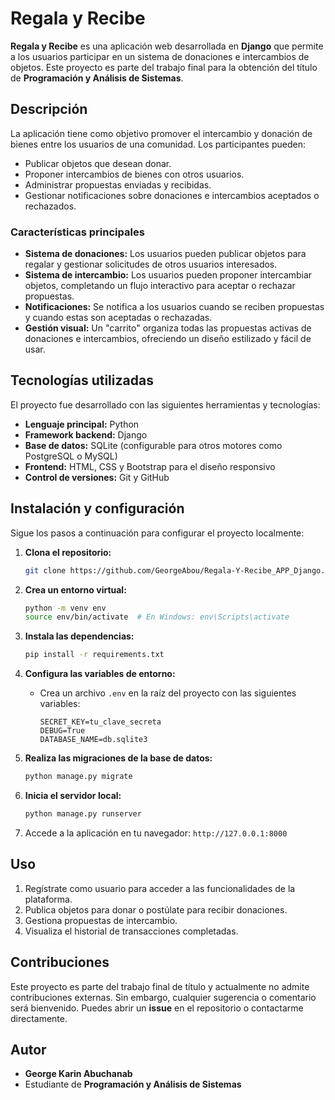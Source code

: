 # Regala y Recibe

**Regala y Recibe** es una aplicación web desarrollada en **Django** que permite a los usuarios participar en un sistema de donaciones e intercambios de objetos. Este proyecto es parte del trabajo final para la obtención del título de **Programación y Análisis de Sistemas**.

## Descripción
La aplicación tiene como objetivo promover el intercambio y donación de bienes entre los usuarios de una comunidad. Los participantes pueden:

- Publicar objetos que desean donar.
- Proponer intercambios de bienes con otros usuarios.
- Administrar propuestas enviadas y recibidas.
- Gestionar notificaciones sobre donaciones e intercambios aceptados o rechazados.

### Características principales
- **Sistema de donaciones:** Los usuarios pueden publicar objetos para regalar y gestionar solicitudes de otros usuarios interesados.
- **Sistema de intercambio:** Los usuarios pueden proponer intercambiar objetos, completando un flujo interactivo para aceptar o rechazar propuestas.
- **Notificaciones:** Se notifica a los usuarios cuando se reciben propuestas y cuando estas son aceptadas o rechazadas.
- **Gestión visual:** Un "carrito" organiza todas las propuestas activas de donaciones e intercambios, ofreciendo un diseño estilizado y fácil de usar.

## Tecnologías utilizadas
El proyecto fue desarrollado con las siguientes herramientas y tecnologías:

- **Lenguaje principal:** Python
- **Framework backend:** Django
- **Base de datos:** SQLite (configurable para otros motores como PostgreSQL o MySQL)
- **Frontend:** HTML, CSS y Bootstrap para el diseño responsivo
- **Control de versiones:** Git y GitHub

## Instalación y configuración
Sigue los pasos a continuación para configurar el proyecto localmente:

1. **Clona el repositorio:**
   ```bash
   git clone https://github.com/GeorgeAbou/Regala-Y-Recibe_APP_Django.git
   ```

2. **Crea un entorno virtual:**
   ```bash
   python -m venv env
   source env/bin/activate  # En Windows: env\Scripts\activate
   ```

3. **Instala las dependencias:**
   ```bash
   pip install -r requirements.txt
   ```

4. **Configura las variables de entorno:**
   - Crea un archivo `.env` en la raíz del proyecto con las siguientes variables:
     ```env
     SECRET_KEY=tu_clave_secreta
     DEBUG=True
     DATABASE_NAME=db.sqlite3
     ```

5. **Realiza las migraciones de la base de datos:**
   ```bash
   python manage.py migrate
   ```

6. **Inicia el servidor local:**
   ```bash
   python manage.py runserver
   ```

7. Accede a la aplicación en tu navegador: `http://127.0.0.1:8000`

## Uso
1. Regístrate como usuario para acceder a las funcionalidades de la plataforma.
2. Publica objetos para donar o postúlate para recibir donaciones.
3. Gestiona propuestas de intercambio.
4. Visualiza el historial de transacciones completadas.

## Contribuciones
Este proyecto es parte del trabajo final de título y actualmente no admite contribuciones externas. Sin embargo, cualquier sugerencia o comentario será bienvenido. Puedes abrir un **issue** en el repositorio o contactarme directamente.

## Autor
- **George Karin Abuchanab**
- Estudiante de **Programación y Análisis de Sistemas**



